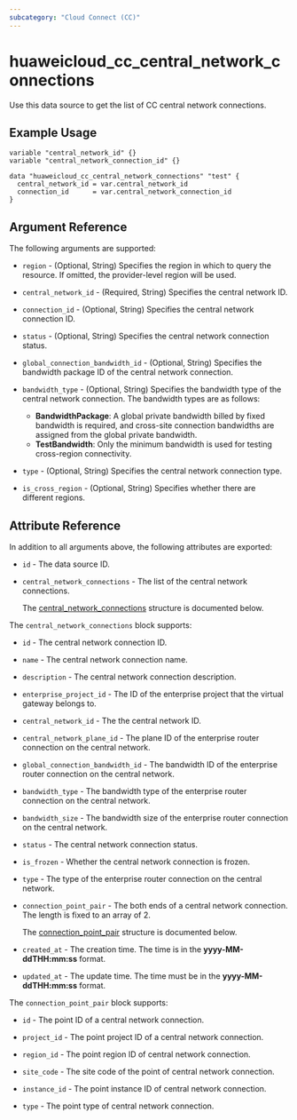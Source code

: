 ```yaml
---
subcategory: "Cloud Connect (CC)"
---
```


# huaweicloud_cc_central_network_connections

Use this data source to get the list of CC central network connections.

## Example Usage

```hcl
variable "central_network_id" {}
variable "central_network_connection_id" {}

data "huaweicloud_cc_central_network_connections" "test" {
  central_network_id = var.central_network_id
  connection_id      = var.central_network_connection_id
}
```

## Argument Reference

The following arguments are supported:

* `region` - (Optional, String) Specifies the region in which to query the resource.
  If omitted, the provider-level region will be used.

* `central_network_id` - (Required, String) Specifies the central network ID.

* `connection_id` - (Optional, String) Specifies the central network connection ID.

* `status` - (Optional, String) Specifies the central network connection status.

* `global_connection_bandwidth_id` - (Optional, String) Specifies the bandwidth package ID of the central network connection.

* `bandwidth_type` - (Optional, String) Specifies the bandwidth type of the central network connection.
  The bandwidth types are as follows:
  + **BandwidthPackage**: A global private bandwidth billed by fixed bandwidth is required, and cross-site connection
    bandwidths are assigned from the global private bandwidth.
  + **TestBandwidth**: Only the minimum bandwidth is used for testing cross-region connectivity.

* `type` - (Optional, String) Specifies the central network connection type.

* `is_cross_region` - (Optional, String) Specifies whether there are different regions.

## Attribute Reference

In addition to all arguments above, the following attributes are exported:

* `id` - The data source ID.

* `central_network_connections` - The list of the central network connections.

  The [central_network_connections](#central_network_connections_struct) structure is documented below.

<a name="central_network_connections_struct"></a>
The `central_network_connections` block supports:

* `id` - The central network connection ID.

* `name` - The central network connection name.

* `description` - The central network connection description.

* `enterprise_project_id` - The ID of the enterprise project that the virtual gateway belongs to.

* `central_network_id` - The the central network ID.

* `central_network_plane_id` - The plane ID of the enterprise router connection on the central network.

* `global_connection_bandwidth_id` - The bandwidth ID of the enterprise router connection on the central network.

* `bandwidth_type` - The bandwidth type of the enterprise router connection on the central network.

* `bandwidth_size` - The bandwidth size of the enterprise router connection on the central network.

* `status` - The central network connection status.

* `is_frozen` - Whether the central network connection is frozen.

* `type` - The type of the enterprise router connection on the central network.

* `connection_point_pair` - The both ends of a central network connection. The length is fixed to an array of 2.

  The [connection_point_pair](#central_network_connections_connection_point_pair_struct) structure is documented below.

* `created_at` - The creation time. The time is in the **yyyy-MM-ddTHH:mm:ss** format.

* `updated_at` - The update time. The time must be in the **yyyy-MM-ddTHH:mm:ss** format.

<a name="central_network_connections_connection_point_pair_struct"></a>
The `connection_point_pair` block supports:

* `id` - The point ID of a central network connection.

* `project_id` - The point project ID of a central network connection.

* `region_id` - The point region ID of central network connection.

* `site_code` - The site code of the point of central network connection.

* `instance_id` - The point instance ID of central network connection.

* `type` - The point type of central network connection.
